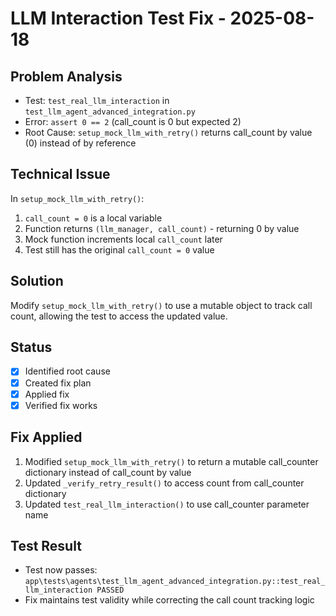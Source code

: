 # LLM Interaction Test Fix - 2025-08-18

## Problem Analysis
- Test: `test_real_llm_interaction` in `test_llm_agent_advanced_integration.py`
- Error: `assert 0 == 2` (call_count is 0 but expected 2)
- Root Cause: `setup_mock_llm_with_retry()` returns call_count by value (0) instead of by reference

## Technical Issue
In `setup_mock_llm_with_retry()`:
1. `call_count = 0` is a local variable
2. Function returns `(llm_manager, call_count)` - returning 0 by value
3. Mock function increments local `call_count` later
4. Test still has the original `call_count = 0` value

## Solution
Modify `setup_mock_llm_with_retry()` to use a mutable object to track call count, allowing the test to access the updated value.

## Status
- [x] Identified root cause
- [x] Created fix plan
- [x] Applied fix
- [x] Verified fix works

## Fix Applied
1. Modified `setup_mock_llm_with_retry()` to return a mutable call_counter dictionary instead of call_count by value
2. Updated `_verify_retry_result()` to access count from call_counter dictionary
3. Updated `test_real_llm_interaction()` to use call_counter parameter name

## Test Result
- Test now passes: `app\tests\agents\test_llm_agent_advanced_integration.py::test_real_llm_interaction PASSED`
- Fix maintains test validity while correcting the call count tracking logic